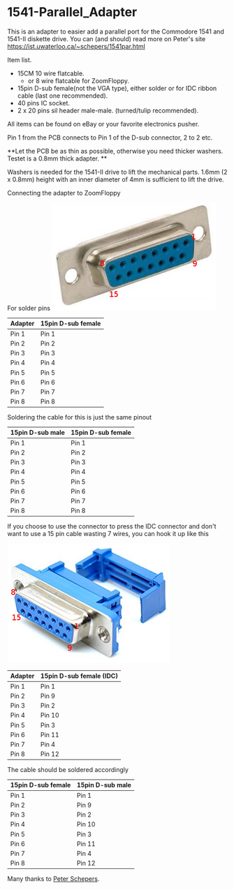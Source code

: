 # 1541-Parallel_Adapter
This is an adapter to easier add a parallel port for the Commodore 1541 and 1541-II diskette drive.
You can (and should) read more on Peter's site https://ist.uwaterloo.ca/~schepers/1541par.html

Item list.
* 15CM 10 wire flatcable.
  * or 8 wire flatcable for ZoomFloppy.
* 15pin D-sub female(not the VGA type), either solder or for IDC ribbon cable (last one recommended).
* 40 pins IC socket.
* 2 x 20 pins sil header male-male. (turned/tulip recommended).

All items can be found on eBay or your favorite electronics pusher.

Pin 1 from the PCB connects to Pin 1 of the D-sub connector, 2 to 2 etc.

**Let the PCB be as thin as possible, otherwise you need thicker washers. Testet is a 0.8mm thick adapter. **

Washers is needed for the 1541-II drive to lift the mechanical parts.
1.6mm (2 x 0.8mm) height with an inner diameter of 4mm is sufficient to lift the drive.

Connecting the adapter to ZoomFloppy

For solder pins
![SolderPins](/Pics/forDoc/15Female.jpg)

Adapter | 15pin D-sub female
------------ | -------------
Pin 1 | Pin 1
Pin 2 | Pin 2
Pin 3 | Pin 3
Pin 4 | Pin 4
Pin 5 | Pin 5
Pin 6 | Pin 6
Pin 7 | Pin 7
Pin 8 | Pin 8

Soldering the cable for this is just the same pinout

15pin D-sub male | 15pin D-sub female
------------ | -------------
Pin 1 | Pin 1
Pin 2 | Pin 2
Pin 3 | Pin 3
Pin 4 | Pin 4
Pin 5 | Pin 5
Pin 6 | Pin 6
Pin 7 | Pin 7
Pin 8 | Pin 8




If you choose to use the connector to press the IDC connector and don't want to use a 15 pin cable wasting 7 wires, you can hook it up like this

![SolderPins](/Pics/forDoc/15FemaleIDC.jpg)

Adapter | 15pin D-sub female (IDC)
------------ | -------------
Pin 1 | Pin 1
Pin 2 | Pin 9
Pin 3 | Pin 2
Pin 4 | Pin 10
Pin 5 | Pin 3
Pin 6 | Pin 11
Pin 7 | Pin 4
Pin 8 | Pin 12

The cable should be soldered accordingly

15pin D-sub female | 15pin D-sub male
------------ | -------------
Pin 1 | Pin 1
Pin 2 | Pin 9
Pin 3 | Pin 2
Pin 4 | Pin 10
Pin 5 | Pin 3
Pin 6 | Pin 11
Pin 7 | Pin 4
Pin 8 | Pin 12





Many thanks to [Peter Schepers](https://ist.uwaterloo.ca/~schepers/1541par.html).
